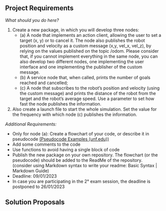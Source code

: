 ## Project Requirements

*What should you do here?* 
1. Create a new package, in which you will develop three nodes:
    - (a) A node that implements an action client, allowing the user to set a target (x, y) or to cancel it. The node 
also publishes the robot position and velocity as a custom message (x,y, vel_x, vel_z), by relying on the values 
published on the topic /odom. Please consider that, if you cannot implement everything in the same node, you 
can also develop two different nodes, one implementing the user interface and one implementing the publisher 
of the custom message.
    - (b) A service node that, when called, prints the number of goals reached and cancelled;
    - (c) A node that subscribes to the robot’s position and velocity (using the custom message) and prints the 
distance of the robot from the target and the robot’s average speed. Use a parameter to set how fast the 
node publishes the information. 
1. Also create a launch file to start the whole simulation. Set the value for the frequency with which node (c) publishes 
the information.

*Additional Requirements:*
- Only for node (a): Create a flowchart of your code, or describe it in pseudocode [(Pseudocode Examples
(unf.edu))](https://www.unf.edu/~broggio/cop2221/2221pseu.htm)
- Add some comments to the code
- Use functions to avoid having a single block of code
- Publish the new package on your own repository. The flowchart (or the pseudocode) should be added to the
ReadMe of the repository. (consider using Markdown syntax to write your readme: Basic Syntax | Markdown
Guide)
- Deadline: 09/01/2023
- In case you are participating in the 2° exam session, the deadline is postponed to 26/01/2023


## Solution Proposals 

